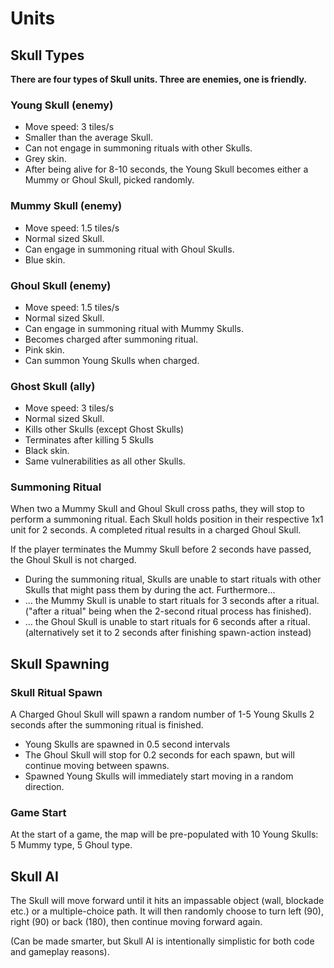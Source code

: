 # Units

## Skull Types

**There are four types of Skull units. Three are enemies, one is friendly.**

### Young Skull (enemy)
- Move speed: 3 tiles/s
- Smaller than the average Skull.
- Can not engage in summoning rituals with other Skulls.
- Grey skin.
- After being alive for 8-10 seconds, the Young Skull becomes either a Mummy or Ghoul Skull, picked randomly.

### Mummy Skull (enemy)
- Move speed: 1.5 tiles/s
- Normal sized Skull.
- Can engage in summoning ritual with Ghoul Skulls.
- Blue skin.

### Ghoul Skull (enemy)
- Move speed: 1.5 tiles/s
- Normal sized Skull.
- Can engage in summoning ritual with Mummy Skulls.
- Becomes charged after summoning ritual.
- Pink skin.
- Can summon Young Skulls when charged.

### Ghost Skull (ally)
- Move speed: 3 tiles/s
- Normal sized Skull.
- Kills other Skulls (except Ghost Skulls)
- Terminates after killing 5 Skulls
- Black skin.
- Same vulnerabilities as all other Skulls.

### Summoning Ritual

When two a Mummy Skull and Ghoul Skull cross paths, they will stop to perform a summoning ritual. Each Skull holds position in their respective 1x1 unit for 2 seconds. A completed ritual results in a charged Ghoul Skull.

If the player terminates the Mummy Skull before 2 seconds have passed, the Ghoul Skull is not charged.

- During the summoning ritual, Skulls are unable to start rituals with other Skulls that might pass them by during the act. Furthermore...
- … the Mummy Skull is unable to start rituals for 3 seconds after a ritual. ("after a ritual" being when the 2-second ritual process has finished).
- … the Ghoul Skull is unable to start rituals for 6 seconds after a ritual. (alternatively set it to 2 seconds after finishing spawn-action instead)

## Skull Spawning

### Skull Ritual Spawn
A Charged Ghoul Skull will spawn a random number of 1-5 Young Skulls 2 seconds after the summoning ritual is finished.
- Young Skulls are spawned in 0.5 second intervals
- The Ghoul Skull will stop for 0.2 seconds for each spawn, but will continue moving between spawns.
- Spawned Young Skulls will immediately start moving in a random direction.

### Game Start
At the start of a game, the map will be pre-populated with 10 Young Skulls: 5 Mummy type, 5 Ghoul type.

## Skull AI
The Skull will move forward until it hits an impassable object (wall, blockade etc.) or a multiple-choice path. It will then randomly choose to turn left (90), right (90) or back (180), then continue moving forward again.

(Can be made smarter, but Skull AI is intentionally simplistic for both code and gameplay reasons).